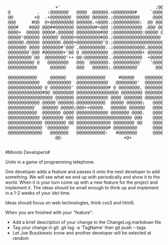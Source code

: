 <pre>
                   +'                                    ;@@@`     
 @          .   :@@@@@@@   @@@@  @@@@@@.+@@@@@@@@#     `@@@@@@@#   
 @@        +@  .+@@@@@@@@  @@@@@ @@@@@@.;@@@@@@@@@@     @@@@@@@@@  
 @@@      #@@  @+@@@@@@@@@ @@@@@@.+@@@@.;@@@@@@@@@@;  @@ @@@@@@@@  
 @@@#    #@@@ @@@##@@@@@@@ @@@@@@@#+@@@ ;@@@@@@@@@@@ .@@@ @@@@@@@+ 
 @@@@+  @@@@@ @@@@#,@@@@@@ @@@@@@@@@#@@ ;@@@@@@@@@@@:@@@@@ @@@@@@@ 
 @@@@@'@@@@@@ @@@@@@`@@@@@+@@@@@@@@@#@@.;@@@@@@@@@@@@@@@@@@ @@@@@@ 
 @@@@@@.@@@@@ @@@@@@@.@@@@+@@@@@@@@@@'@.;@@@@@@@@@@@@@@@@@@@ @@@@@ 
 @@@@@@@ @@@@ @@@@@@@#'@@@`,@@@@@@@@@@..;@@@@@@@@@@@@,@@@@@@@ @@@@ 
 @@@@@@@@`@@@ #@@@@@@@+'@@ @ @@@@@@@@@@ .@@@@@@@@@@@+ @@@@@@@@ @@  
 @@@@@@@@@`@@  @@@@@@@@'++ @@:@@@@@@@@@..@@@@@@@@@@@  +@@@@@@@@ @  
 @@@@@@@@@@ @   @@@@@@@@   @@@ `@@@@@@@. @@@@@@@@@@'   '@@@@@@@@   
 @@@@@@@@@@@     @@@@@@    @@@   @@@@@@;.@@@@@@@@@`      @@@@@     
                                                                   
 @@@@@@@@@@@     @@@@@@    @@@@@@@@@@@     #@@@@@    @@@@@@@@@@@@; 
 @@@@@@@@@@@@   @@@@@@@@@  @@@@@@@@@@@@   @@@@@@@@'  @@@@@@@@@@@@+ 
 @@@@@@@@@@@@@ @ @@@@@@@@' @@@@@@@@@@@@# @ @@@@@@@@, @@@@@@@@@@@@+ 
 @@@@@@@@@@@@@#@@ @@@@@@@@ @@@@@@@@@@@@@@@@ @@@@@@@@ @@@@@@@@@@@@@ 
 @@@@@@@@@@@@@@@@@ @@@@@@@ @@@@@@@@@@@@ @@@@ @@@@@@@ @@@@@@@@@@@@@ 
 @@@@@@@@@@@@ @@@@@`@@@@@@.@@@@@@@@@@@  @@@@@ @@@@@@;   @@@@@@     
 @@@@@@@@@@`  @@@@@@ @@@@@;@@@++@@@@@.  @@@@@@ @@@@@@   @@@@@@     
 @@@@@@@@@@@  @@@@@@@ @@@@`@@@@@@@@@@@@ @@@@@@@ @@@@.   @@@@@@     
 @@@@@@@@@@@@ @@@@@@@@ @@@ @@@@@@@@@@@@@@@@@@@@@ @@@    @@@@@@     
 @@@@@@@@@@@@@ @@@@@@@@ @@ @@@@@@@@@@@@@ @@@@@@@@ @@    @@@@@@     
 @@@@@@@@@@@@@ '@@@@@@@@   @@@@@@@@@@@@# @@@@@@@@@      @@@@@@     
 @@@@@@@@@@@@@   @@@@@@@   @@@@@@@@@@@:   #@@@@@@@      @@@@@@     
                   @@.                       +@+                   
                  
</pre>                                              
#Mondo Developers#

Unite in a game of programming telephone. 

One developer adds a feature and passes it onto the next developer to add something. We will see what we end up with periodically and show it to the world. When it is your turn come up with a new feature for the project and implement it. The ideas should be small enough to think up and implement in a 1-2 weeks of your idol time. 

Ideas should focus on web technologies, think css3 and html5.

When you are finished with your "feature":

* Add a brief description of your change to the ChangeLog.markdown file
* Tag your change in git. git tag -a 'TagName' then git push --tags
* Let Joe Buszkiewic know and another developer will be selected at random
